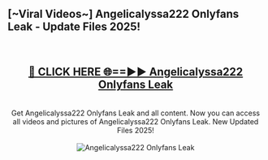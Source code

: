 <h2>[~Viral Videos~] Angelicalyssa222 Onlyfans Leak - Update Files 2025!</h2>
<br>
<div align="center">
<h2><a href="https://betterlinks.top/A2PfLJ" rel="nofollow">🔴 CLICK HERE 🌐==►► Angelicalyssa222 Onlyfans Leak</a></h2>
<br>
Get Angelicalyssa222 Onlyfans Leak and all content. Now you can access all videos and pictures of Angelicalyssa222 Onlyfans Leak. New Updated Files 2025!
<br>
<br>
<a href="https://betterlinks.top/A2PfLJ" rel="nofollow" data-target="animated-image.originalLink"><img src="https://i.ibb.co.com/WyWwxjT/player-gif2.gif" alt="Angelicalyssa222 Onlyfans Leak" style="max-width: 100%; display: inline-block;" data-target="animated-image.originalImage"></a>
</div>
<br>
